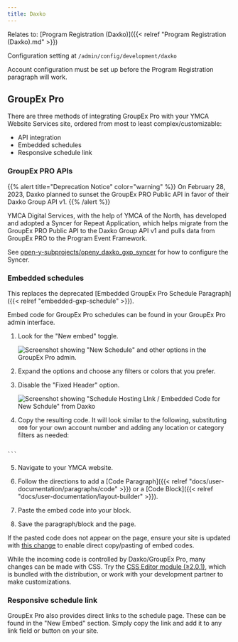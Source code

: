 ```yaml
---
title: Daxko
---
```


Relates to: [Program Registration (Daxko)]({{< relref "Program Registration (Daxko).md" >}})

Configuration setting at `/admin/config/development/daxko`

Account configuration must be set up before the Program Registration paragraph will work.

## GroupEx Pro

There are three methods of integrating GroupEx Pro with your YMCA Website Services site, ordered from most to least complex/customizable:

- API integration
- Embedded schedules
- Responsive schedule link

### GroupEx PRO APIs

{{% alert title="Deprecation Notice" color="warning" %}}
On February 28, 2023, Daxko planned to sunset the GroupEx PRO Public API in favor of their Daxko Group API v1.
{{% /alert %}}

YMCA Digital Services, with the help of YMCA of the North, has developed and adopted a Syncer for Repeat Application, which helps migrate from the GroupEx PRO Public API to the Daxko Group API v1 and pulls data from GroupEx PRO to the Program Event Framework.

See [open-y-subprojects/openy_daxko_gxp_syncer](https://github.com/open-y-subprojects/openy_daxko_gxp_syncer) for how to configure the Syncer.

### Embedded schedules

This replaces the deprecated [Embedded GroupEx Pro Schedule Paragraph]({{< relref "embedded-gxp-schedule" >}}).

Embed code for GroupEx Pro schedules can be found in your GroupEx Pro admin interface.

1.  Look for the "New embed" toggle.

    ![Screenshot showing "New Schedule" and other options in the GroupEx Pro admin.](gxp-embed-toggle-new.png)

2.  Expand the options and choose any filters or colors that you prefer.

3.  Disable the "Fixed Header" option.

    ![Screenshot showing "Schedule Hosting LInk / Embedded Code for New Schdule" from Daxko](gxp-embed-settings.png)

4.  Copy the resulting code. It will look similar to the following, substituting `000` for your own account number and adding any location or category filters as needed:

    ```html
  <script>
    var acct = '000'; var loc = ''; var cat = ''; var stylesheet = ''; var hideLastnames = true;
    var jsHost = (("https:" == document.location.protocol) ? "https://" : "http://");
    document.write("<scr" + "ipt src='" + jsHost + "ajax.googleapis.com/ajax/libs/jquery/1.7/jquery.min.js' type='text/javascript'></scr" + "ipt>");
    document.write("<scr" + "ipt>var jQuery = jQuery.noConflict(true);</scr" + "ipt>");
    document.write("<scr" + "ipt src='" + jsHost + "www.groupexpro.com/schedule/embed/schedule_embed_responsive.2.js.php?a=" + acct + "' type='text/javascript'></scr" + "ipt>");
  </script>
    ```

5.  Navigate to your YMCA website.

6.  Follow the directions to add a [Code Paragraph]({{< relref "docs/user-documentation/paragraphs/code" >}}) or a [Code Block]({{< relref "docs/user-documentation/layout-builder" >}}).

7.  Paste the embed code into your block.

8.  Save the paragraph/block and the page.

If the pasted code does not appear on the page, ensure your site is updated with [this change](https://github.com/open-y-subprojects/openy_features/pull/29) to enable direct copy/pasting of embed codes.

While the incoming code is controlled by Daxko/GroupEx Pro, many changes can be made with CSS. Try the [CSS Editor module (≥2.0.1)](https://www.drupal.org/project/css_editor), which is bundled with the distribution, or work with your development partner to make customizations.

### Responsive schedule link

GroupEx Pro also provides direct links to the schedule page. These can be found in the "New Embed" section. Simply copy the link and add it to any link field or button on your site.
